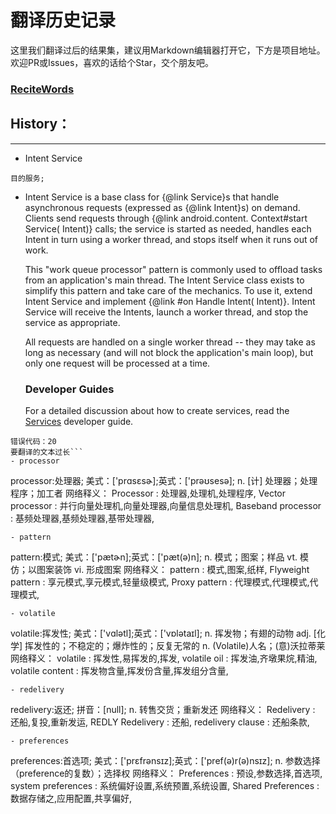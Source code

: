 # 翻译历史记录 
这里我们翻译过后的结果集，建议用Markdown编辑器打开它，下方是项目地址。欢迎PR或Issues，喜欢的话给个Star，交个朋友吧。
### [ReciteWords](https://github.com/BolexLiu/ReciteWords)

## History：

---

- Intent Service
```
目的服务;
```
-  Intent Service is a base class for {@link Service}s that handle asynchronous requests (expressed as {@link Intent}s) on demand. Clients send requests through {@link android.content. Context#start Service( Intent)} calls; the service is started as needed, handles each Intent in turn using a worker thread, and stops itself when it runs out of work. <p> This "work queue processor" pattern is commonly used to offload tasks from an application's main thread. The Intent Service class exists to simplify this pattern and take care of the mechanics. To use it, extend Intent Service and implement {@link #on Handle Intent( Intent)}. Intent Service will receive the Intents, launch a worker thread, and stop the service as appropriate. <p> All requests are handled on a single worker thread -- they may take as long as necessary (and will not block the application's main loop), but only one request will be processed at a time. <div class="special reference"> <h3> Developer Guides</h3> <p> For a detailed discussion about how to create services, read the <a href="{@doc Root}guide/components/services.html"> Services</a> developer guide.</p>
```
错误代码：20
要翻译的文本过长```
- processor
```
processor:处理器;
美式：['prɑsɛsɚ];英式：['prəʊsesə];
n. [计] 处理器；处理程序；加工者
网络释义：
Processor : 处理器,处理机,处理程序,
Vector processor : 并行向量处理机,向量处理器,向量信息处理机,
Baseband processor : 基频处理器,基频处理器,基带处理器,
```
- pattern
```
pattern:模式;
美式：['pætɚn];英式：['pæt(ə)n];
n. 模式；图案；样品
vt. 模仿；以图案装饰
vi. 形成图案
网络释义：
pattern : 模式,图案,纸样,
Flyweight pattern : 享元模式,享元模式,轻量级模式,
Proxy pattern : 代理模式,代理模式,代理模式,
```
- volatile
```
volatile:挥发性;
美式：['vɑlətl];英式：['vɒlətaɪl];
n. 挥发物；有翅的动物
adj. [化学] 挥发性的；不稳定的；爆炸性的；反复无常的
n. (Volatile)人名；(意)沃拉蒂莱
网络释义：
volatile : 挥发性,易挥发的,挥发,
volatile oil : 挥发油,齐墩果烷,精油,
volatile content : 挥发物含量,挥发份含量,挥发组分含量,
```
- redelivery
```
redelivery:返还;
拼音：[null];
n. 转售交货；重新发还
网络释义：
Redelivery : 还船,复投,重新发运,
REDLY Redelivery : 还船,
redelivery clause : 还船条款,
```
- preferences
```
preferences:首选项;
美式：['prɛfrənsɪz];英式：['pref(ə)r(ə)nsɪz];
n. 参数选择（preference的复数）；选择权
网络释义：
Preferences : 预设,参数选择,首选项,
system preferences : 系统偏好设置,系统预置,系统设置,
Shared Preferences : 数据存储之,应用配置,共享偏好,
```
